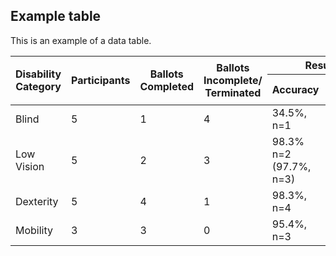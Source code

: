 ## Example table
This is an example of a data table.
<table>
  <thead>
    <tr>
      <th rowspan="2">Disability Category</th>
      <th rowspan="2">Participants</th>
      <th rowspan="2">Ballots Completed</th>
      <th rowspan="2">Ballots Incomplete/ Terminated</th>
      <th colspan="2">Results</th>
    </tr>
    <tr>
      <th>Accuracy</th>
      <th>Time to complete</th>
    </tr>
  </thead>
  <tbody>
    <tr>
      <td>Blind</td>
      <td>5</td>
      <td>1</td>
      <td>4</td>
      <td>34.5%, n=1</td>
      <td>1199 sec, n=1</td>
    </tr>
    <tr>
      <td>Low Vision</td>
      <td>5</td>
      <td>2</td>
      <td>3</td>
      <td>98.3% n=2 <br>(97.7%, n=3)</td>
      <td>1716 sec, n=3 <br>(1934 sec, n=2)</td>
    </tr>
    <tr>
      <td>Dexterity</td>
      <td>5</td>
      <td>4</td>
      <td>1</td>
      <td>98.3%, n=4</td>
      <td>1672.1 sec, n=4</td>
    </tr>
    <tr>
      <td>Mobility</td>
      <td>3</td>
      <td>3</td>
      <td>0</td>
      <td>95.4%, n=3</td>
      <td>1416 sec, n=3</td>
    </tr>
  </tbody>
</table>